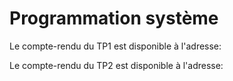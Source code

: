 # Programmation système

Le compte-rendu du TP1 est disponible à l'adresse:

Le compte-rendu du TP2 est disponible à l'adresse:

